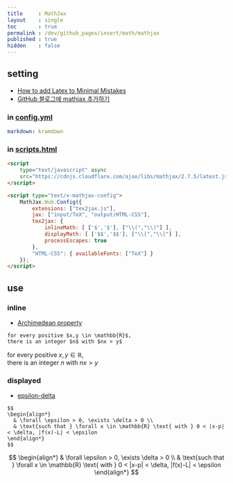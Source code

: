 ```yaml
---
title     : MathJax
layout    : single
toc       : true
permalink : /dev/github_pages/insert/math/mathjax
published : true
hidden    : false
---
```


<head>
  <base target="_blank">
</head>



## setting

- [How to add Latex to Minimal Mistakes](https://www.janmeppe.com/blog/How-to-add-mathjax-to-minimal-mistakes/)
- [GitHub 블로그에 mathjax 추가하기](https://sanglee325.github.io/blog/mathjax-github-io/#minimal-mistakes-theme)

### in [config.yml](/dev/github_pages/start/setting/config_yml)

```yml
markdown: kramdown
```

### in [scripts.html](/dev/github_pages/start/setting/scripts_html)

```html
<script
    type="text/javascript" async
    src="https://cdnjs.cloudflare.com/ajax/libs/mathjax/2.7.5/latest.js?config=TeX-MML-AM_CHTML">
</script>

<script type="text/x-mathjax-config">
    MathJax.Hub.Config({
        extensions: ["tex2jax.js"],
        jax: ["input/TeX", "output/HTML-CSS"],
        tex2jax: {
            inlineMath: [ ['$','$'], ["\\(","\\)"] ],
            displayMath: [ ['$$','$$'], ["\\[","\\]"] ],
            processEscapes: true
        },
        "HTML-CSS": { availableFonts: ["TeX"] }
    });
</script>
```



## use

### inline

- [Archimedean property](https://en.m.wikipedia.org/wiki/Archimedean_property)

```TeX
for every positive $x,y \in \mathbb{R}$,
there is an integer $n$ with $nx > y$
```
for every positive $x,y \in \mathbb{R}$, <br>
there is an integer $n$ with $nx > y$

### displayed

- [epsilon-delta](https://en.m.wikipedia.org/wiki/Limit_of_a_function#(%CE%B5,_%CE%B4)-definition_of_limit)

```TeX
$$
\begin{align*}
  & \forall \epsilon > 0, \exists \delta > 0 \\
  & \text{such that } \forall x \in \mathbb{R} \text{ with } 0 < |x-p| < \delta, |f(x)-L| < \epsilon
\end{align*}
$$
```

$$
\begin{align*}
  & \forall \epsilon > 0, \exists \delta > 0 \\
  & \text{such that } \forall x \in \mathbb{R} \text{ with } 0 < |x-p| < \delta, |f(x)-L| < \epsilon
\end{align*}
$$
